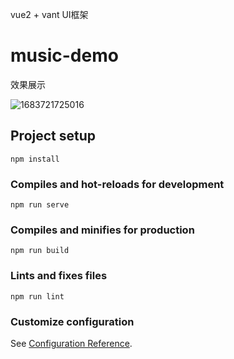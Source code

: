 vue2 + vant UI框架
# music-demo
效果展示

![1683721725016](https://github.com/xin0608/new-music-app/assets/104176827/d3aa3d81-7213-4112-8715-a526787ecded)
## Project setup
```
npm install
```

### Compiles and hot-reloads for development
```
npm run serve
```

### Compiles and minifies for production
```
npm run build
```

### Lints and fixes files
```
npm run lint
```

### Customize configuration
See [Configuration Reference](https://cli.vuejs.org/config/).
